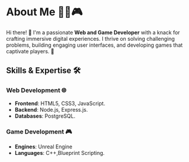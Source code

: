 # About Me 👨‍💻🎮

Hi there! 👋 I'm a passionate **Web and Game Developer** with a knack for crafting immersive digital experiences. I thrive on solving challenging problems, building engaging user interfaces, and developing games that captivate players. 🚀

## Skills & Expertise 🛠️
### Web Development 🌐
- **Frontend**: HTML5, CSS3, JavaScript.
- **Backend**: Node.js, Express.js.
- **Databases**: PostgreSQL.

### Game Development 🎮
- **Engines**: Unreal Engine
- **Languages**: C++,Blueprint Scripting.

